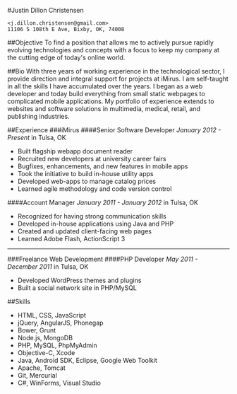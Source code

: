 #Justin Dillon Christensen

    <j.dillon.christensen@gmail.com>
    11106 S 108th E Ave, Bixby, OK, 74008

##Objective
To find a position that allows me to actively pursue rapidly evolving technologies and concepts with a focus to keep my company at the cutting edge of today's online world.

##Bio
With three years of working experience in the technological sector, I provide direction and integral support for projects at iMirus. I am self-taught in all the skills I have accumulated over the years. I began as a web developer and today build everything from small static webpages to complicated mobile applications. My portfolio of experience extends to websites and software solutions in multimedia, medical, retail, and publishing industries.


##Experience
###iMirus
####Senior Software Developer
_January 2012 - Present_ in Tulsa, OK
* Built flagship webapp document reader
* Recruited new developers at university career fairs
* Bugfixes, enhancements, and new features in mobile apps
* Took the initiative to build in-house utility apps
* Developed web-apps to manage catalog prices
* Learned agile methodology and code version control

####Account Manager
_January 2011 - January 2012_ in Tulsa, OK
* Recognized for having strong communication skills
* Developed in-house applications using Java and PHP
* Created and updated client-facing web pages
* Learned Adobe Flash, ActionScript 3

* * *
###Freelance Web Development
####PHP Developer
_May 2011 - December 2011_ in Tulsa, OK
* Developed WordPress themes and plugins
* Built a social network site in PHP/MySQL


##Skills
* HTML, CSS, JavaScript
* jQuery, AngularJS, Phonegap
* Bower, Grunt
* Node.js, MongoDB
* PHP, MySQL, PhpMyAdmin
* Objective-C, Xcode
* Java, Android SDK, Eclipse, Google Web Toolkit
* Apache, Tomcat
* Git, Mercurial
* C#, WinForms, Visual Studio
